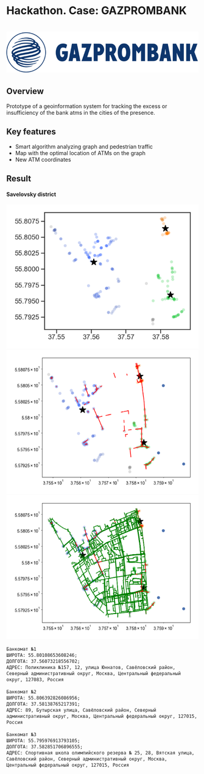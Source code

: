 # Hackathon. Case: GAZPROMBANK

<h1 align="center">
  <img src="assets/gazprombank-logo.png" alt="Gazprombank">
</h1>

## Overview

Prototype of a geoinformation system for tracking the excess or insufficiency of the bank atms in the cities of the presence.

## Key features
 - Smart algorithm analyzing graph and pedestrian traffic
 - Map with the optimal location of ATMs on the graph
 - New ATM coordinates

## Result

#### Savelovsky district
<img src="assets/savelovsky_result.png" alt="Savelovsky">

<img src="assets/savelovsky_highload_roads.png" alt="Savelovsky">

<img src="assets/savelovsky_full_map.png" alt="Savelovsky">

```
Банкомат №1
ШИРОТА: 55.80108653608246;
ДОЛГОТА: 37.56073218556702;
АДРЕС: Поликлиника №157, 12, улица Юннатов, Савёловский район, Северный административный округ, Москва, Центральный федеральный округ, 127083, Россия

Банкомат №2
ШИРОТА: 55.806392826086956;
ДОЛГОТА: 37.58138765217391;
АДРЕС: 89, Бутырская улица, Савёловский район, Северный административный округ, Москва, Центральный федеральный округ, 127015, Россия

Банкомат №3
ШИРОТА: 55.795976913793105;
ДОЛГОТА: 37.582851706896555;
АДРЕС: Спортивная школа олимпийского резерва № 25, 28, Вятская улица, Савёловский район, Северный административный округ, Москва, Центральный федеральный округ, 127015, Россия
```

